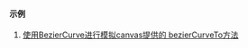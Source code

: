 
#### 示例
1. [使用BezierCurve进行模拟canvas提供的 bezierCurveTo方法](https://wardenfeng.github.io/bezier/BezierTest.html)